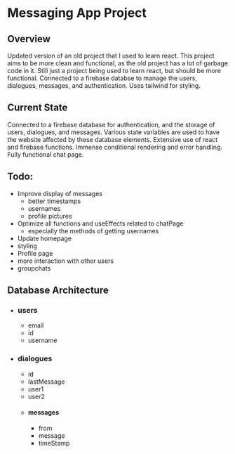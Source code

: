 # Messaging App Project

## Overview 
Updated version of an old project that I used to learn react. This project aims to be more clean and functional, as the old project has a lot of garbage code in it. Still just a project being used to learn react, but should be more functional. Connected to a firebase databse to manage the users, dialogues, messages, and authentication. Uses tailwind for styling. 

## Current State
Connected to a firebase database for authentication, and the storage of users, dialogues, and messages. Various state variables are used to have the website affected by these database elements. Extensive use of react and firebase functions. Immense conditional rendering and error handling. Fully functional chat page. 

## Todo:
  * Improve display of messages
    * better timestamps
    * usernames
    * profile pictures 
  * Optimize all functions and useEffects related to chatPage
    * especially the methods of getting usernames 
  * Update homepage
  * styling
  * Profile page
  * more interaction with other users 
  * groupchats 

## Database Architecture 
  * ### users
    * email
    * id
    * username
  * ### dialogues
    * id
    * lastMessage
    * user1
    * user2
    * #### messages
      * from
      * message
      * timeStamp 